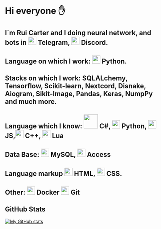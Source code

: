 # Hi everyone ✋

## I`m Rui Carter and I doing neural network, and bots in [<img src="https://cdn-icons-png.flaticon.com/512/87/87413.png" width="26">](Telegram) Telegram, [<img src="https://assets-global.website-files.com/6257adef93867e50d84d30e2/636e0a6a49cf127bf92de1e2_icon_clyde_blurple_RGB.png" width="26">](Discord) Discord. 

## Language on which I work: [<img src="https://cdn-icons-png.flaticon.com/512/2/2181.png" width="26">](Python) Python.

## Stacks on which I work: SQLALchemy, Tensorflow, Scikit-learn, Nextcord, Disnake, Aiogram, Sikit-Image, Pandas, Keras, NumpPy and much more.

## Language which I know: [<img src="https://upload.wikimedia.org/wikipedia/commons/4/4f/Csharp_Logo.png" width="45">](С#) C#, [<img src="https://cdn-icons-png.flaticon.com/512/2/2181.png" width="26">](Python) Python, [<img src="https://upload.wikimedia.org/wikipedia/commons/thumb/6/6a/JavaScript-logo.png/800px-JavaScript-logo.png" width="26">](JS) JS,[<img src="https://upload.wikimedia.org/wikipedia/commons/1/18/ISO_C%2B%2B_Logo.svg" width="26">](C++) C++, [<img src="https://upload.wikimedia.org/wikipedia/commons/thumb/c/cf/Lua-Logo.svg/1200px-Lua-Logo.svg.png" width="26">](Lua) Lua

## Data Base: [<img src="https://pngimg.com/uploads/mysql/mysql_PNG9.png" width="26">](MySQL) MySQL, [<img src="https://upload.wikimedia.org/wikipedia/commons/f/f8/Microsoft_Access_2013-2019_logo.svg" width="26">](Access) Access

## Language markup [<img src="https://www.freepnglogos.com/uploads/html5-logo-png/html5-logo-file-html-logo-black-svg-wikimedia-commons-1.png" width="26">](html) HTML, [<img src="https://upload.wikimedia.org/wikipedia/commons/thumb/6/62/CSS3_logo.svg/800px-CSS3_logo.svg.png" width="26">](css) CSS.

## Other: [<img src="https://www.docker.com/wp-content/uploads/2022/03/Moby-logo.png" width="26"/>](Docker) Docker [<img src="https://git-scm.com/images/logos/downloads/Git-Icon-Black.png" width="26"/>](Git) Git

## GitHub Stats

[![My GitHub stats](https://github-readme-stats.vercel.app/api?username=urlbug)](https://github.com/urlbug/github-readme-stats)
